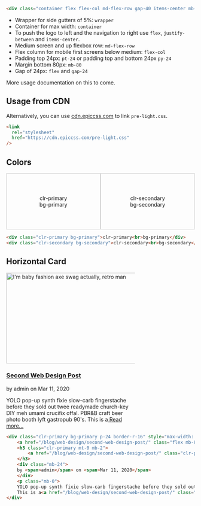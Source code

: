 ```html
<div class="container flex flex-col md-flex-row gap-40 items-center mb-80">
```

- Wrapper for side gutters of 5%: `wrapper`
- Container for max width: `container`
- To push the logo to left and the navigation to right use `flex`, `justify-between` and `items-center`.
- Medium screen and up flexbox row: `md-flex-row`
- Flex column for mobile first screens below medium: `flex-col`
- Padding top 24px: `pt-24` or padding top and bottom 24px `py-24`
- Margin bottom 80px: `mb-80`
- Gap of 24px: `flex` and `gap-24`

More usage documentation on this to come.

## Usage from CDN

<p>Alternatively, you can use <a rel="noopener noreferrer" href="https://cdn.epiccss.com/pre-light.css" target="_blank">cdn.epiccss.com</a> to link <code>pre-light.css</code>.</p>

```html
<link
  rel="stylesheet"
  href="https://cdn.epiccss.com/pre-light.css"
/>
```

<h2>Colors</h2>
<style>
.flex-container {
display: flex;
flex-wrap: wrap;
width: 100%;
}
.colors-item {
flex: 0 0 50%;
height: 150px;
box-sizing: border-box;
padding: 10px;
border: 1px solid #ccc;
background-color: #gray;
text-align: center;
display: flex;
justify-content: center;
align-items: center;
}
</style>
<div class="flex-container mb-24">
    <div class="colors-item clr-primary bg-primary">clr-primary<br>bg-primary</div>
    <div class="colors-item clr-secondary bg-secondary">clr-secondary<br>bg-secondary</div>
</div>

```html
<div class="clr-primary bg-primary">clr-primary<br>bg-primary</div>
<div class="clr-secondary bg-secondary">clr-secondary<br>bg-secondary</div>
```

<h2>Horizontal Card</h2>

<div class="clr-primary bg-primary p-24 border-r-16" style="max-width: 344px">
    <a href="/blog/web-design/second-web-design-post/" class="flex mb-8"><img src="/assets/blog/featured-image/design2seo-11ty-theme.webp" alt="I'm baby fashion axe swag actually, retro man" width="484" height="242"></a>
    <h3 class="clr-primary mt-0 mb-2">
        <a href="/blog/web-design/second-web-design-post/" class="clr-primary">Second Web Design Post</a>
    </h3>
    <div class="mb-24">
    by <span>admin</span> on <span>Mar 11, 2020</span>
    </div>
    <p class="mb-0">
    YOLO pop-up synth fixie slow-carb fingerstache before they sold out twee readymade church-key DIY meh umami crucifix offal. PBR&amp;B craft beer photo booth lyft gastropub 90's.
    This is a<a href="/blog/web-design/second-web-design-post/" class="clr-primary underline-clr"> Read more...</a></p>
</div>

```html
<div class="clr-primary bg-primary p-24 border-r-16" style="max-width: 344px">
    <a href="/blog/web-design/second-web-design-post/" class="flex mb-8"><img src="/assets/blog/featured-image/design2seo-11ty-theme.webp" alt="I'm baby fashion axe swag actually, retro man" width="484" height="242"></a>
    <h3 class="clr-primary mt-0 mb-2">
        <a href="/blog/web-design/second-web-design-post/" class="clr-primary">Second Web Design Post</a>
    </h3>
    <div class="mb-24">
    by <span>admin</span> on <span>Mar 11, 2020</span>
    </div>
    <p class="mb-0">
    YOLO pop-up synth fixie slow-carb fingerstache before they sold out twee readymade church-key DIY meh umami crucifix offal. PBR&amp;B craft beer photo booth lyft gastropub 90's.
    This is a<a href="/blog/web-design/second-web-design-post/" class="clr-primary underline-clr"> Read more...</a></p>
</div>
```